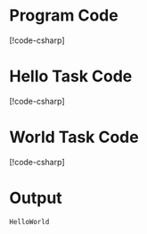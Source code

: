 # Program Code
[!code-csharp[](../../ExampleApp/Program.cs)]

# Hello Task Code

[!code-csharp[](../../ExampleApp/HelloTask.cs)]

# World Task Code

[!code-csharp[](../../ExampleApp/WorldTask.cs)]

# Output

```
HelloWorld
```